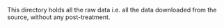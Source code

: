 This directory holds all the raw data i.e. all the data downloaded
from the source, without any post-treatment.
